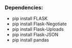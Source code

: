 ### Dependencies:
- pip install FLASK
- pip install Flask-Negotiate
- pip install Flask-Uploads
- pip install Flask-JSON
- pip install pandas

